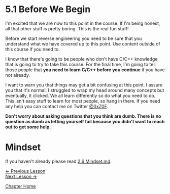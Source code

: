 # 5.1 Before We Begin
I'm excited that we are now to this point in the course. If I'm being honest, all that other stuff is pretty boring. This is the real fun stuff!

Before we start reverse engineering you need to be sure that you understand what we have covered up to this point. Use content outside of this course if you need to. 

I know that there's going to be people who don't have C/C++ knowledge that is going to try to take this course. For the final time, I'm going to tell those people that **you need to learn C/C++ before you continue** if you have not already.

I want to warn you that things may get a bit confusing at this point. I assure you that it's normal. I struggled to wrap my head around many concepts but eventually, it clicked. We all learn differently so do what you need to do. This isn't easy stuff to learn for most people, so hang in there. If you need any help you can contact me on Twitter [@0xZ0F](https://twitter.com/0xZ0F). 

**Don't worry about asking questions that you think are dumb. There is no question as dumb as letting yourself fail because you didn't want to reach out to get some help.**

# Mindset
If you haven't already please read [2.6 Mindset.md](../Chapter%202%20-%20BinaryBasics/2.6%20Mindset.md).

[<- Previous Lesson](5.0%20BasicReversing.md)  
[Next Lesson ->](5.2%20FunctionCall.md)  

[Chapter Home](5.0%20BasicReversing.md)  
